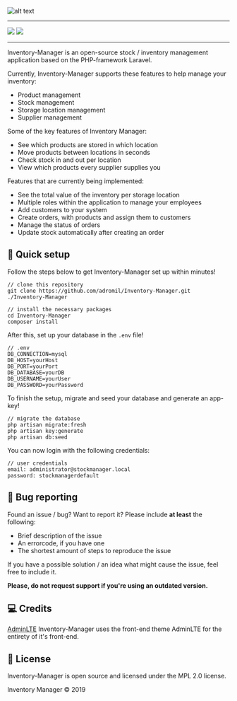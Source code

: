 ![alt text](https://raw.githubusercontent.com/rpm192/Laravel-Inventory-Manager/master/public/img/branding/im-logo.png)
<hr>

![](https://img.shields.io/github/downloads/rpm192/Laravel-Inventory-Manager/total.svg?style=for-the-badge)
![](https://img.shields.io/github/license/rpm192/Laravel-Inventory-Manager.svg?style=for-the-badge)
<hr>

Inventory-Manager is an open-source stock / inventory management application based on the PHP-framework Laravel.

Currently, Inventory-Manager supports these features to help manage your inventory:

* Product management
* Stock management
* Storage location management
* Supplier management

Some of the key features of Inventory Manager:

* See which products are stored in which location
* Move products between locations in seconds
* Check stock in and out per location
* View which products every supplier supplies you

Features that are currently being implemented:

* See the total value of the inventory per storage location
* Multiple roles within the application to manage your employees
* Add customers to your system
* Create orders, with products and assign them to customers
* Manage the status of orders
* Update stock automatically after creating an order

## 🚀 Quick setup

Follow the steps below to get Inventory-Manager set up within minutes!

```
// clone this repository
git clone https://github.com/adromil/Inventory-Manager.git ./Inventory-Manager

// install the necessary packages
cd Inventory-Manager
composer install
```

After this, set up your database in the `.env` file!

```
// .env
DB_CONNECTION=mysql
DB_HOST=yourHost
DB_PORT=yourPort
DB_DATABASE=yourDB
DB_USERNAME=yourUser
DB_PASSWORD=yourPassword
```

To finish the setup, migrate and seed your database and generate an app-key!

```
// migrate the database
php artisan migrate:fresh
php artisan key:generate
php artisan db:seed
```

You can now login with the following credentials:

```
// user credentials
email: administrator@stockmanager.local
password: stockmanagerdefault
```
## 🔧 Bug reporting

Found an issue / bug? Want to report it? Please include __at least__ the following:

* Brief description of the issue
* An errorcode, if you have one
* The shortest amount of steps to reproduce the issue

If you have a possible solution / an idea what might cause the issue, feel free to include it.

__Please, do not request support if you're using an outdated version.__

## 💻 Credits

[AdminLTE](https://adminlte.io/themes/AdminLTE/index2.html) Inventory-Manager uses the front-end theme AdminLTE for the entirety of it's front-end.

## 📜 License

Inventory-Manager is open source and licensed under the MPL 2.0 license.

Inventory Manager &copy; 2019
